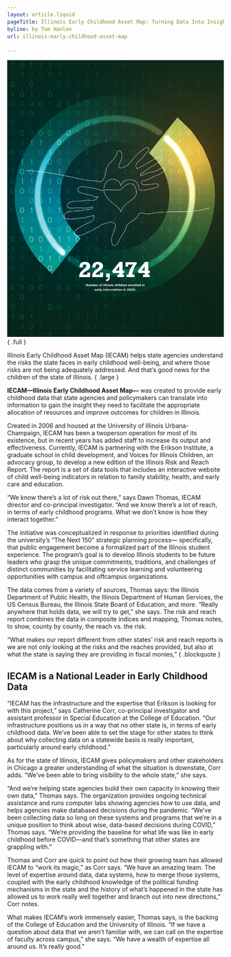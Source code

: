 ```yaml
---
layout: article.liquid
pageTitle: Illinois Early Childhood Asset Map: Turning Data Into Insight
byline: by Tom Hanlon
url: illinois-early-childhood-asset-map

---
```

![22,474 - Number of Illinois children enrolled in early intervention in 2020.](/img/illinois-early-childhood.png) { .full }

Illinois Early Childhood Asset Map (IECAM) helps state agencies understand the risks the state faces in early childhood well-being, and where those risks are not being adequately addressed. And that’s good news for the children of the state of Illinois. { .large }

**IECAM—Illinois Early Childhood Asset Map—** was created to provide early childhood data that state agencies and policymakers can translate into information to gain the insight they need to facilitate the appropriate allocation of resources and improve outcomes for children in Illinois.

Created in 2006 and housed at the University of Illinois Urbana- Champaign, IECAM has been a twoperson operation for most of its existence, but in recent years has added staff to increase its output and effectiveness. Currently, IECAM is partnering with the Erikson Institute, a graduate school in child development, and Voices for Illinois Children, an advocacy group, to develop a new edition of the Illinois Risk and Reach Report. The report is a set of data tools that includes an interactive website of child well-being indicators in relation to family stability, health, and early care and education.

“We know there’s a lot of risk out there,” says Dawn Thomas, IECAM director and co-principal investigator. “And we know there’s a lot of reach, in terms of early childhood programs. What we don’t know is how they interact together.”

The initiative was conceptualized in response to priorities identified during the university’s “The Next 150” strategic planning process— specifically, that public engagement become a formalized part of the Illinois student experience. The program’s goal is to develop Illinois students to be future leaders who grasp the unique commitments, traditions, and challenges of distinct communities by facilitating service learning and volunteering opportunities with campus and offcampus organizations.

The data comes from a variety of sources, Thomas says: the Illinois Department of Public Health, the Illinois Department of Human Services, the US Census Bureau, the Illinois State Board of Education, and more. “Really anywhere that holds data, we will try to get,” she says. The risk and reach report combines the data in composite indices and mapping, Thomas notes, to show, county by county, the reach vs. the risk.

“What makes our report different from other states’ risk and reach reports is we are not only looking at the risks and the reaches provided, but also at what the state is saying they are providing in fiscal monies,” { .blockquote }

<h2>IECAM is a National Leader in Early Childhood Data</h2>

“IECAM has the infrastructure and the expertise that Erikson is looking for with this project,” says Catherine Corr, co-principal investigator and assistant professor in Special Education at the College of Education. “Our infrastructure positions us in a way that no other state is, in terms of early childhood data. We’ve been able to set the stage for other states to think about why collecting data on a statewide basis is really important, particularly around early childhood.”

As for the state of Illinois, IECAM gives policymakers and other stakeholders in Chicago a greater understanding of what the situation is downstate, Corr adds. “We’ve been able to bring visibility to the whole state,” she says.

“And we’re helping state agencies build their own capacity in knowing their own data,” Thomas says. The organization provides ongoing technical assistance and runs computer labs showing agencies how to use data, and helps agencies make databased decisions during the pandemic. “We’ve been collecting data so long on these systems and programs that we’re in a unique position to think about wise, data-based decisions during COVID,” Thomas says. “We’re providing the baseline for what life was like in early childhood before COVID—and that’s something that other states are grappling with.”

Thomas and Corr are quick to point out how their growing team has allowed IECAM to “work its magic,” as Corr says. “We have an amazing team. The level of expertise around data, data systems, how to merge those systems, coupled with the early childhood knowledge of the political funding mechanisms in the state and the history of what’s happened in the state has allowed us to work really well together and branch out into new directions,” Corr notes.

What makes IECAM’s work immensely easier, Thomas says, is the backing of the College of Education and the University of Illinois. “If we have a question about data that we aren’t familiar with, we can call on the expertise of faculty across campus,” she says. “We have a wealth of expertise all around us. It’s really good.”

